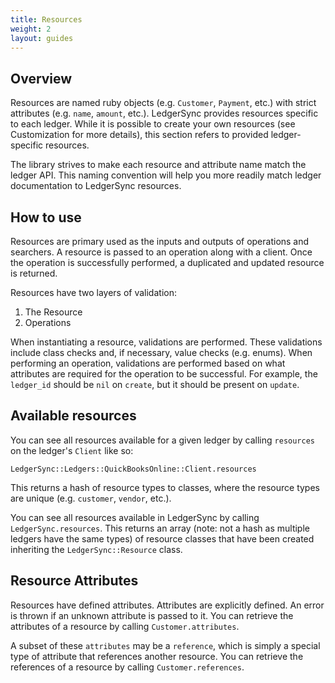 ```yaml
---
title: Resources
weight: 2
layout: guides
---
```


## Overview

Resources are named ruby objects (e.g. `Customer`, `Payment`, etc.) with strict attributes (e.g. `name`, `amount`, etc.).  LedgerSync provides resources specific to each ledger.  While it is possible to create your own resources (see Customization for more details), this section refers to provided ledger-specific resources.

The library strives to make each resource and attribute name match the ledger API.  This naming convention will help you more readily match ledger documentation to LedgerSync resources.

## How to use

Resources are primary used as the inputs and outputs of operations and searchers.  A resource is passed to an operation along with a client.  Once the operation is successfully performed, a duplicated and updated resource is returned.

Resources have two layers of validation:

1. The Resource
2. Operations

When instantiating a resource, validations are performed.  These validations include class checks and, if necessary, value checks (e.g. enums).  When performing an operation, validations are performed based on what attributes are required for the operation to be successful.  For example, the `ledger_id` should be `nil` on `create`, but it should be present on `update`.

## Available resources

You can see all resources available for a given ledger by calling `resources` on the ledger's `Client` like so:

`LedgerSync::Ledgers::QuickBooksOnline::Client.resources`

This returns a hash of resource types to classes, where the resource types are unique (e.g. `customer`, `vendor`, etc.).

You can see all resources available in LedgerSync by calling `LedgerSync.resources`.  This returns an array (note: not a hash as multiple ledgers have the same types) of resource classes that have been created inheriting the `LedgerSync::Resource` class.

## Resource Attributes

Resources have defined attributes.  Attributes are explicitly defined.  An error is thrown if an unknown attribute is passed to it.  You can retrieve the attributes of a resource by calling `Customer.attributes`.

A subset of these `attributes` may be a `reference`, which is simply a special type of attribute that references another resource.  You can retrieve the references of a resource by calling `Customer.references`.